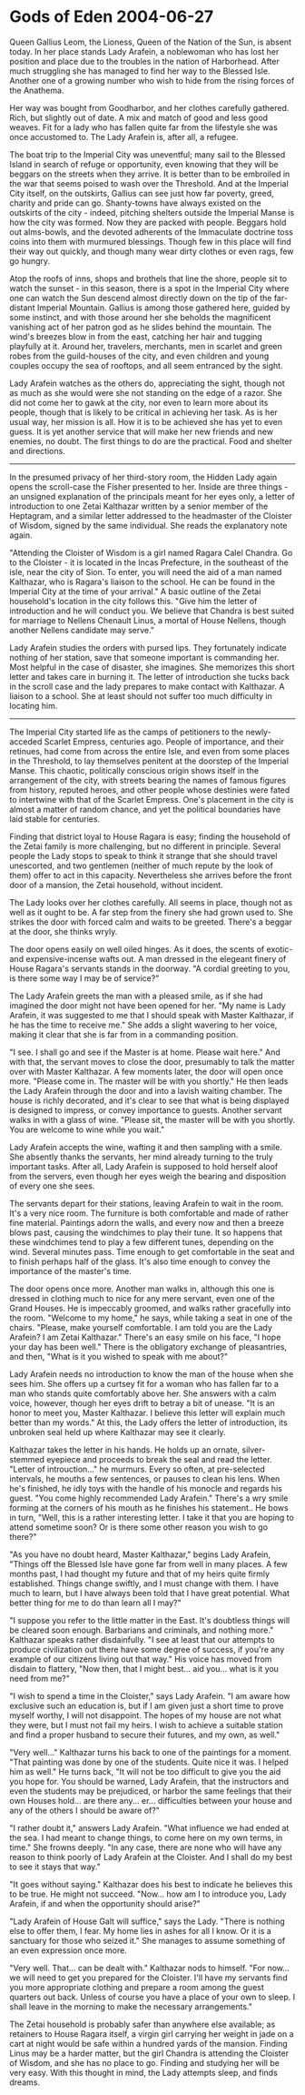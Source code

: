 <!-- TITLE: Gods of Eden 2004-06-27 -->
<!-- SUBTITLE: A game log for Gods of Eden -->

# Gods of Eden 2004-06-27

Queen Gallius Leom, the Lioness, Queen of the Nation of the Sun, is absent today. In her place stands Lady Arafein, a noblewoman who has lost her position and place due to the troubles in the nation of Harborhead. After much struggling she has managed to find her way to the Blessed Isle. Another one of a growing number who wish to hide from the rising forces of the Anathema.

Her way was bought from Goodharbor, and her clothes carefully gathered. Rich, but slightly out of date. A mix and match of good and less good weaves. Fit for a lady who has fallen quite far from the lifestyle she was once accustomed to. The Lady Arafein is, after all, a refugee.

The boat trip to the Imperial City was uneventful; many sail to the Blessed Island in search of refuge or opportunity, even knowing that they will be beggars on the streets when they arrive. It is better than to be embroiled in the war that seems poised to wash over the Threshold. And at the Imperial City itself, on the outskirts, Gallius can see just how far poverty, greed, charity and pride can go. Shanty-towns have always existed on the outskirts of the city - indeed, pitching shelters outside the Imperial Manse is how the city was formed. Now they are packed with people. Beggars hold out alms-bowls, and the devoted adherents of the Immaculate doctrine toss coins into them with murmured blessings. Though few in this place will find their way out quickly, and though many wear dirty clothes or even rags, few go hungry.

Atop the roofs of inns, shops and brothels that line the shore, people sit to watch the sunset - in this season, there is a spot in the Imperial City where one can watch the Sun descend almost directly down on the tip of the far-distant Imperial Mountain. Gallius is among those gathered here, guided by some instinct, and with those around her she beholds the magnificent vanishing act of her patron god as he slides behind the mountain. The wind's breezes blow in from the east, catching her hair and tugging playfully at it. Around her, travelers, merchants, men in scarlet and green robes from the guild-houses of the city, and even children and young couples occupy the sea of rooftops, and all seem entranced by the sight.

Lady Arafein watches as the others do, appreciating the sight, though not as much as she would were she not standing on the edge of a razor. She did not come her to gawk at the city, nor even to learn more about its people, though that is likely to be critical in achieving her task. As is her usual way, her mission is all. How it is to be achieved she has yet to even guess. It is yet another service that will make her new friends and new enemies, no doubt. The first things to do are the practical. Food and shelter and directions.

---

In the presumed privacy of her third-story room, the Hidden Lady again opens the scroll-case the Fisher presented to her. Inside are three things - an unsigned explanation of the principals meant for her eyes only, a letter of introduction to one Zetai Kalthazar written by a senior member of the Heptagram, and a similar letter addressed to the headmaster of the Cloister of Wisdom, signed by the same individual. She reads the explanatory note again.

"Attending the Cloister of Wisdom is a girl named Ragara Calel Chandra. Go to the Cloister - it is located in the Incas Prefecture, in the southeast of the isle, near the city of Sion. To enter, you will need the aid of a man named Kalthazar, who is Ragara's liaison to the school. He can be found in the Imperial City at the time of your arrival." A basic outline of the Zetai household's location in the city follows this. "Give him the letter of introduction and he will conduct you. We believe that Chandra is best suited for marriage to Nellens Chenault Linus, a mortal of House Nellens, though another Nellens candidate may serve."

Lady Arafein studies the orders with pursed lips. They fortunately indicate nothing of her station, save that someone important is commanding her. Most helpful in the case of disaster, she imagines. She memorizes this short letter and takes care in burning it. The letter of introduction she tucks back in the scroll case and the lady prepares to make contact with Kalthazar. A liaison to a school. She at least should not suffer too much difficulty in locating him.

---

The Imperial City started life as the camps of petitioners to the newly-acceded Scarlet Empress, centuries ago. People of importance, and their retinues, had come from across the entire Isle, and even from some places in the Threshold, to lay themselves penitent at the doorstep of the Imperial Manse. This chaotic, politically conscious origin shows itself in the arrangement of the city, with streets bearing the names of famous figures from history, reputed heroes, and other people whose destinies were fated to intertwine with that of the Scarlet Empress. One's placement in the city is almost a matter of random chance, and yet the political boundaries have laid stable for centuries.

Finding that district loyal to House Ragara is easy; finding the household of the Zetai family is more challenging, but no different in principle. Several people the Lady stops to speak to think it strange that she should travel unescorted, and two gentlemen (neither of much repute by the look of them) offer to act in this capacity. Nevertheless she arrives before the front door of a mansion, the Zetai household, without incident.

The Lady looks over her clothes carefully. All seems in place, though not as well as it ought to be. A far step from the finery she had grown used to. She strikes the door with forced calm and waits to be greeted. There's a beggar at the door, she thinks wryly.

The door opens easily on well oiled hinges. As it does, the scents of exotic-and expensive-incense wafts out. A man dressed in the elegeant finery of House Ragara's servants stands in the doorway. "A cordial greeting to you, is there some way I may be of service?"

The Lady Arafein greets the man with a pleased smile, as if she had imagined the door might not have been opened for her. "My name is Lady Arafein, it was suggested to me that I should speak with Master Kalthazar, if he has the time to receive me." She adds a slight wavering to her voice, making it clear that she is far from in a commanding position.

"I see. I shall go and see if the Master is at home. Please wait here." And with that, the servant moves to close the door, presumably to talk the matter over with Master Kalthazar. A few moments later, the door will open once more. "Please come in. The master will be with you shortly." He then leads the Lady Arafein through the door and into a lavish waiting chamber. The house is richly decorated, and it's clear to see that what is being displayed is designed to impress, or convey importance to guests. Another servant walks in with a glass of wine. "Please sit, the master will be with you shortly. You are welcome to wine while you wait."

Lady Arafein accepts the wine, wafting it and then sampling with a smile. She absently thanks the servants, her mind already turning to the truly important tasks. After all, Lady Arafein is supposed to hold herself aloof from the servers, even though her eyes weigh the bearing and disposition of every one she sees.

The servants depart for their stations, leaving Arafein to wait in the room. It's a very nice room. The furniture is both comfortable and made of rather fine material. Paintings adorn the walls, and every now and then a breeze blows past, causing the windchimes to play their tune. It so happens that these windchimes tend to play a few different tunes, depending on the wind. Several minutes pass. Time enough to get comfortable in the seat and to finish perhaps half of the glass. It's also time enough to convey the importance of the master's time.

The door opens once more. Another man walks in, although this one is dressed in clothing much to nice for any mere servant, even one of the Grand Houses. He is impeccably groomed, and walks rather gracefully into the room. "Welcome to my home," he says, while taking a seat in one of the chairs. "Please, make yourself comfortable. I am told you are the Lady Arafein? I am Zetai Kalthazar." There's an easy smile on his face, "I hope your day has been well." There is the obligatory exchange of pleasantries, and then, "What is it you wished to speak with me about?"

Lady Arafein needs no introduction to know the man of the house when she sees him. She offers up a curtsey fit for a woman who has fallen far to a man who stands quite comfortably above her. She answers with a calm voice, however, though her eyes drift to betray a bit of unease. "It is an honor to meet you, Master Kalthazar. I believe this letter will explain much better than my words." At this, the Lady offers the letter of introduction, its unbroken seal held up where Kalthazar may see it clearly.

Kalthazar takes the letter in his hands. He holds up an ornate, silver-stemmed eyepiece and proceeds to break the seal and read the letter. "Letter of introuction..." he murmurs. Every so often, at pre-selected intervals, he mouths a few sentences, or pauses to clean his lens. When he's finished, he idly toys with the handle of his monocle and regards his guest. "You come highly recommended Lady Arafein." There's a wry smile forming at the corners of his mouth as he finishes his statement.. He bows in turn, "Well, this is a rather interesting letter. I take it that you are hoping to attend sometime soon? Or is there some other reason you wish to go there?"

"As you have no doubt heard, Master Kalthazar," begins Lady Arafein, "Things off the Blessed Isle have gone far from well in many places. A few months past, I had thought my future and that of my heirs quite firmly established. Things change swiftly, and I must change with them. I have much to learn, but I have always been told that I have great potential. What better thing for me to do than learn all I may?"

"I suppose you refer to the little matter in the East. It's doubtless things will be cleared soon enough. Barbarians and criminals, and nothing more." Kalthazar speaks rather disdainfully. "I see at least that our attempts to produce civilization out there have some degree of success, if you're any example of our citizens living out that way." His voice has moved from disdain to flattery, "Now then, that I might best... aid you... what is it you need from me?"

"I wish to spend a time in the Cloister," says Lady Arafein. "I am aware how exclusive such an education is, but if I am given just a short time to prove myself worthy, I will not disappoint. The hopes of my house are not what they were, but I must not fail my heirs. I wish to achieve a suitable station and find a proper husband to secure their futures, and my own, as well."

"Very well..." Kalthazar turns his back to one of the paintings for a moment. "That painting was done by one of the students. Quite nice it was. I helped him as well." He turns back, "It will not be too difficult to give you the aid you hope for. You should be warned, Lady Arafein, that the instructors and even the students may be prejudiced, or harbor the same feelings that their own Houses hold... are there any... er... difficulties between your house and any of the others I should be aware of?"

"I rather doubt it," answers Lady Arafein. "What influence we had ended at the sea. I had meant to change things, to come here on my own terms, in time." She frowns deeply. "In any case, there are none who will have any reason to think poorly of Lady Arafein at the Cloister. And I shall do my best to see it stays that way."

"It goes without saying." Kalthazar does his best to indicate he believes this to be true. He might not succeed. "Now... how am I to introduce you, Lady Arafein, if and when the opportunity should arise?"

"Lady Arafein of House Galt will suffice," says the Lady. "There is nothing else to offer them, I fear. My home lies in ashes for all I know. Or it is a sanctuary for those who seized it." She manages to assume something of an even expression once more.

"Very well. That... can be dealt with." Kalthazar nods to himself. "For now... we will need to get you prepared for the Cloister. I'll have my servants find you more appropriate clothing and prepare a room among the guest quarters out back. Unless of course you have a place of your own to sleep. I shall leave in the morning to make the necessary arrangements."

The Zetai household is probably safer than anywhere else available; as retainers to House Ragara itself, a virgin girl carrying her weight in jade on a cart at night would be safe within a hundred yards of the mansion. Finding Linus may be a harder matter, but the girl Chandra is attending the Cloister of Wisdom, and she has no place to go. Finding and studying her will be very easy. With this thought in mind, the Lady attempts sleep, and finds dreams.